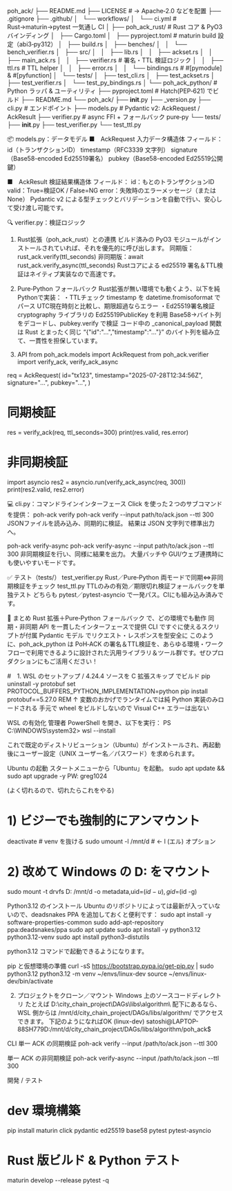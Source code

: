 poh_ack/
├── README.md
├── LICENSE                         # → Apache‑2.0 などを配置
├── .gitignore
├── .github/
│   └── workflows/
│       └── ci.yml                  # Rust→maturin→pytest 一気通し CI
│
├── poh_ack_rust/                   # Rust コア & PyO3 バインディング
│   ├── Cargo.toml
│   ├── pyproject.toml              # maturin build 設定（abi3‑py312）
│   ├── build.rs
│   ├── benches/
│   │   └── bench_verifier.rs
│   ├── src/
│   │   ├── lib.rs
│   │   ├── ackset.rs
│   │   ├── main_ack.rs
│   │   ├── verifier.rs            # 署名・TTL 検証ロジック
│   │   ├── ttl.rs                 # TTL helper
│   │   ├── error.rs
│   │   └── bindings.rs            # #[pymodule] & #[pyfunction]
│   └── tests/
│       ├── test_cli.rs
│       ├── test_ackset.rs
│       ├── test_verifier.rs
│       └── test_py_bindings.rs
│
└── poh_ack_python/                 # Python ラッパ & ユーティリティ
    ├── pyproject.toml              # Hatch(PEP‑621) でビルド
    ├── README.md
    └── poh_ack/
        ├── __init__.py
        ├── _version.py
        ├── cli.py                  # エンドポイント
        ├── models.py               # Pydantic v2: AckRequest / AckResult
        ├── verifier.py             # async FFI + フォールバック pure‑py
        └── tests/
            ├── __init__.py
            ├── test_verifier.py
            └── test_ttl.py

📦 models.py：データモデル
■　AckRequest
入力データ構造体
フィールド：
id（トランザクションID）
timestamp（RFC3339 文字列）
signature（Base58-encoded Ed25519署名）
pubkey（Base58-encoded Ed25519公開鍵）

■　AckResult
検証結果構造体
フィールド：
id：もとのトランザクションID
valid：True=検証OK / False=NG
error：失敗時のエラーメッセージ（または None）
Pydantic v2 による型チェックとバリデーションを自動で行い、安心して受け渡し可能です。

🔍 verifier.py：検証ロジック
1. Rust拡張（poh_ack_rust）との連携
ビルド済みの PyO3 モジュールがインストールされていれば、それを優先的に呼び出します。
同期版：rust_ack.verify(ttl_seconds)
非同期版：await rust_ack.verify_async(ttl_seconds)
Rustコアによる ed25519 署名＆TTL検証はネイティブ実装なので高速です。

2. Pure‑Python フォールバック
Rust拡張が無い環境でも動くよう、以下を純Pythonで実装：
・TTLチェック
timestamp を datetime.fromisoformat でパース
UTC現在時刻と比較し、期限超過ならエラー
・Ed25519署名検証
cryptography ライブラリの Ed25519PublicKey を利用
Base58→バイト列をデコードし、pubkey.verify で検証
コード中の _canonical_payload 関数は Rust とまったく同じ “{"id":"…","timestamp":"…"}” のバイト列を組み立て、一貫性を担保しています。

3. API
from poh_ack.models import AckRequest
from poh_ack.verifier import verify_ack, verify_ack_async

req = AckRequest(
    id="tx123",
    timestamp="2025-07-28T12:34:56Z",
    signature="…",
    pubkey="…",
)

# 同期検証
res = verify_ack(req, ttl_seconds=300)
print(res.valid, res.error)

# 非同期検証
import asyncio
res2 = asyncio.run(verify_ack_async(req, 300))
print(res2.valid, res2.error)

💻 cli.py：コマンドラインインターフェース
Click を使った２つのサブコマンドを提供：
poh-ack verify
poh-ack verify --input path/to/ack.json --ttl 300
JSONファイルを読み込み、同期的に検証。
結果は JSON 文字列で標準出力へ。

poh-ack verify-async
poh-ack verify-async --input path/to/ack.json --ttl 300
非同期検証を行い、同様に結果を出力。
大量バッチや GUI/ウェブ連携時にも使いやすいモードです。

✅ テスト（tests/）
test_verifier.py
Rust／Pure‑Python 両モードで同期⇔非同期検証をチェック
test_ttl.py
TTLのみの有効／期限切れ検証フォールバックを単独テスト
どちらも pytest／pytest-asyncio で一発パス。CIにも組み込み済みです。

🎯 まとめ
Rust 拡張＋Pure‑Python フォールバック で、どの環境でも動作
同期・非同期 API を一貫したインターフェースで提供
CLI ですぐに使えるスクリプトが付属
Pydantic モデル でリクエスト・レスポンスを型安全に
このように、poh_ack_python は PoH‑ACK の署名＆TTL検証を、あらゆる環境・ワークフローで利用できるように設計された汎用ライブラリ＆ツール群です。ぜひプロダクションにもご活用ください！



#　1. WSL のセットアップ
/ 4.24.4 ソースを C 拡張スキップ でビルド
pip uninstall -y protobuf
set PROTOCOL_BUFFERS_PYTHON_IMPLEMENTATION=python
pip install protobuf==5.27.0
REM ↑ 変数のおかげでランタイムでは純 Python 実装のみロードされる
手元で wheel をビルドしないので Visual C++ エラーは出ない

WSL の有効化
管理者 PowerShell を開き、以下を実行：
PS C:\WINDOWS\system32> wsl --install

これで既定のディストリビューション（Ubuntu）がインストールされ、再起動後にユーザー設定（UNIX ユーザー名／パスワード）を求められます。

Ubuntu の起動
スタートメニューから「Ubuntu」を起動。
sudo apt update && sudo apt upgrade -y
PW: greg1024

(よく切れるので、切れたらこれをやる)
# 1) ビジーでも強制的にアンマウント
deactivate          # venv を抜ける
sudo umount -l /mnt/d      # ← l (エル) オプション
# 2) 改めて Windows の D: をマウント
sudo mount -t drvfs D: /mnt/d -o metadata,uid=$(id -u),gid=$(id -g)

Python3.12 のインストール
Ubuntu のリポジトリによっては最新が入っていないので、deadsnakes PPA を追加しておくと便利です：
sudo apt install -y software-properties-common
sudo add-apt-repository ppa:deadsnakes/ppa
sudo apt update
sudo apt install -y python3.12 python3.12-venv
sudo apt install python3-distutils

python3.12 コマンドで起動できるようになります。

pip と仮想環境の準備
curl -sS https://bootstrap.pypa.io/get-pip.py | sudo python3.12
python3.12 -m venv ~/envs/linux-dev
source ~/envs/linux-dev/bin/activate

2. プロジェクトをクローン／マウント
Windows 上のソースコードディレクトリ
たとえば D:\city_chain_project\DAGs\libs\algorithm\ 配下にあるなら、WSL 側からは
/mnt/d/city_chain_project/DAGs/libs/algorithm/ でアクセスできます。
下記のようになればOK
(linux-dev) satoshi@LAPTOP-88SH779D:/mnt/d/city_chain_project/DAGs/libs/algorithm/poh_ack$



CLI
単一 ACK の同期検証
poh-ack verify --input /path/to/ack.json --ttl 300

単一 ACK の非同期検証
poh-ack verify-async --input /path/to/ack.json --ttl 300


開発 / テスト
# dev 環境構築
pip install maturin click pydantic ed25519 base58 pytest pytest-asyncio

# Rust 版ビルド & Python テスト
maturin develop --release
pytest -q
